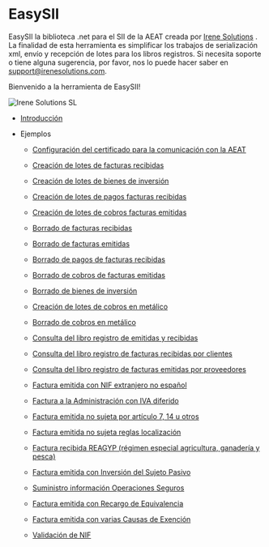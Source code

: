# EasySII
EasySII la biblioteca .net para el SII de la AEAT creada por [Irene Solutions](http://www.irenesolutions.com) . La finalidad de esta herramienta es simplificar los trabajos de serialización xml, envío y recepción de lotes para los libros registros.
Si necesita soporte o tiene alguna sugerencia, por favor, nos lo puede hacer saber en support@irenesolutions.com.



Bienvenido a la herramienta de EasySII!

![Irene Solutions SL](http://www.irenesolutions.com/archive/img/logo-irene-solutions-transparent-sm.png)

* [Introducción](https://github.com/mdiago/EasySII/wiki/000---Introducci%C3%B3n)

* Ejemplos


   * [Configuración del certificado para la comunicación con la AEAT](https://github.com/mdiago/EasySII/wiki/001---Ejemplo:-Configuraci%C3%B3n-del-certificado-para-la-comunicaci%C3%B3n-con-la-AEAT)

   * [Creación de lotes de facturas recibidas](https://github.com/mdiago/EasySII/wiki/002---Ejemplo:-Creaci%C3%B3n-de-lotes-de-facturas-recibidas)

   * [Creación de lotes de bienes de inversión](https://github.com/mdiago/EasySII/wiki/004---Ejemplo:-Creaci%C3%B3n-de-lotes-de-bienes-de-inversi%C3%B3n)

   * [Creación de lotes de pagos facturas recibidas](https://github.com/mdiago/EasySII/wiki/005---Ejemplo:-Creaci%C3%B3n-de-lotes-de-pagos-facturas-recibidas) 

   * [Creación de lotes de cobros facturas emitidas](https://github.com/mdiago/EasySII/wiki/006---Ejemplo:-Creaci%C3%B3n-de-lotes-de-cobros-facturas-emitidas)

   * [Borrado de facturas recibidas](https://github.com/mdiago/EasySII/wiki/007---Ejemplo:-Borrado-de-facturas-recibidas)
 
   * [Borrado de facturas emitidas](https://github.com/mdiago/EasySII/wiki/008---Ejemplo:-Borrado-de-facturas-emitidas)

   * [Borrado de pagos de facturas recibidas](https://github.com/mdiago/EasySII/wiki/009---Ejemplo:-Borrado-de-pagos-de-facturas-recibidas)

   * [Borrado de cobros de facturas emitidas](https://github.com/mdiago/EasySII/wiki/010---Ejemplo:-Borrado-de-cobros-de-facturas-emitidas)

   * [Borrado de bienes de inversión](https://github.com/mdiago/EasySII/wiki/011---Ejemplo:-Borrado-de-bienes-de-inversi%C3%B3n)

   * [Creación de lotes de cobros en metálico](https://github.com/mdiago/EasySII/wiki/012---Ejemplo:-Creaci%C3%B3n-de-lotes-de-cobros-en-met%C3%A1lico)

   * [Borrado de cobros en metálico](https://github.com/mdiago/EasySII/wiki/013---Ejemplo:-Borrado-de-cobros-en-met%C3%A1lico)

   * [Consulta del libro registro de emitidas y recibidas](https://github.com/mdiago/EasySII/wiki/014-Ejemplo:-Consulta-del-libro-registro-de-emitidas-y-recibidas)

   * [Consulta del libro registro de facturas recibidas por clientes](https://github.com/mdiago/EasySII/wiki/015-Ejemplo:-Consulta-del-libro-registro-de-facturas-recibidas-por-clientes)

   * [Consulta del libro registro de facturas emitidas por proveedores](https://github.com/mdiago/EasySII/wiki/016-Ejemplo:-Consulta-del-libro-registro-de-facturas-emitidas-por-proveedores)

   * [Factura emitida con NIF extranjero no español](https://github.com/mdiago/EasySII/wiki/017-Ejemplo:-Factura-emitida-con-NIF-extranjero-no-espa%C3%B1ol)

   * [Factura a la Administración con IVA diferido](https://github.com/mdiago/EasySII/wiki/018-Ejemplo:-Factura-a-la-Administraci%C3%B3n-con-IVA-diferido)

   * [Factura emitida no sujeta por artículo 7, 14 u otros](https://github.com/mdiago/EasySII/wiki/019-Ejemplo:-Factura-emitida-no-sujeta-por-art%C3%ADculo-7,-14-u-otros)

   * [Factura emitida no sujeta reglas localización](https://github.com/mdiago/EasySII/wiki/019.b-Ejemplo:-Factura-emitida-no-sujeta-reglas-localizaci%C3%B3n)

   * [Factura recibida REAGYP (régimen especial agricultura, ganadería y pesca)](https://github.com/mdiago/EasySII/wiki/020-Ejemplo:-Factura-recibida-REAGYP-(r%C3%A9gimen-especial-agricultura,-ganader%C3%ADa-y-pesca))

   * [Factura emitida con Inversión del Sujeto Pasivo](https://github.com/mdiago/EasySII/wiki/021-Ejemplo:-Factura-emitida-con-Inversi%C3%B3n-del-Sujeto-Pasivo)

   * [Suministro información Operaciones Seguros](https://github.com/mdiago/EasySII/wiki/022-Ejemplo:-Suministro-informaci%C3%B3n-Operaciones-Seguros)

   * [Factura emitida con Recargo de Equivalencia](https://github.com/mdiago/EasySII/wiki/023-Ejemplo:-Factura-emitida-con-Recargo-de-Equivalencia)

   * [Factura emitida con varias Causas de Exención](https://github.com/mdiago/EasySII/wiki/024-Ejemplo:-Factura-emitida-con-varias-Causas-de-Exenci%C3%B3n)

   * [Validación de NIF](https://github.com/mdiago/EasySII/wiki/051---Ejemplo:-Validaci%C3%B3n-de-NIF)
